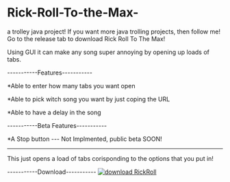 # Rick-Roll-To-the-Max-
a trolley java project!
If you want more java trolling projects, then follow me!
Go to the release tab to download Rick Roll To The Max!

Using GUI it can make any song super annoying by opening up loads of tabs.

-----------Features-----------

*Able to enter how many tabs you want open

*Able to pick witch song you want by just coping the URL

*Able to have a delay in the song

-----------Beta Features-----------

*A Stop button --- Not Implmented, public beta SOON!

________________________________________________________________________________
This just opens a load of tabs corisponding to the options that you put in!


-----------Download-----------
[![download RickRoll](http://cf067b.medialib.glogster.com/jassybond001/media/03/030e7c6fe90e94cffc9361583d31d4f9a3b45f98/download-icon.png)](https://github.com/JavaProjectTesting/Rick-Roll-To-the-Max/releases)

